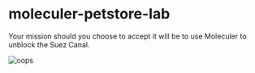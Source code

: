 # moleculer-petstore-lab

Your mission should you choose to accept it will be to use Moleculer to unblock the Suez Canal.

![oops](https://ichef.bbci.co.uk/news/976/cpsprodpb/6819/production/_117694662_066397535.jpg)
